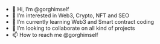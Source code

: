 - 👋 Hi, I’m @gorghimself
- 👀 I’m interested in Web3, Crypto, NFT and SEO
- 🌱 I’m currently learning Web3 and Smart contract coding
- 💞️ I’m looking to collaborate on all kind of projects
- 📫 How to reach me @gorghimself

<!---
gorghimself/gorghimself is a ✨ special ✨ repository because its `README.md` (this file) appears on your GitHub profile.
You can click the Preview link to take a look at your changes.
--->
